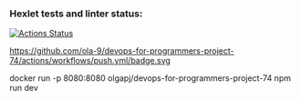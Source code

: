 ### Hexlet tests and linter status:
[![Actions Status](https://github.com/ola-9/devops-for-programmers-project-74/workflows/hexlet-check/badge.svg)](https://github.com/ola-9/devops-for-programmers-project-74/actions)


https://github.com/ola-9/devops-for-programmers-project-74/actions/workflows/push.yml/badge.svg

docker run -p 8080:8080 olgapj/devops-for-programmers-project-74 npm run dev
